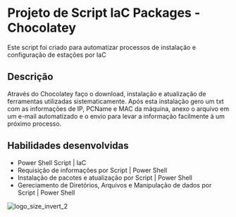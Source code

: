 # Projeto de Script IaC Packages - Chocolatey
Este script foi criado para automatizar processos de instalação e configuração de estações por IaC

## Descrição
Através do Chocolatey faço o download, instalação e atualização de ferramentas utilizadas sistematicamente. Após esta instalação gero um txt com as informações de IP, PCName e MAC da máquina, anexo o arquivo em um e-mail automatizado e o envio para levar a informação facilmente à um próximo processo.

## Habilidades desenvolvidas
- Power Shell Script | IaC
- Requisição de informações por Script | Power Shell
- Instalação de pacotes e atualização por Script | Power Shell
- Gereciamento de Diretórios, Arquivos e Manipulação de dados por Script | Power Shell

![logo_size_invert_2](https://user-images.githubusercontent.com/112584856/196936436-5bc8acde-31fa-412f-a49f-cce6940571b3.png)

